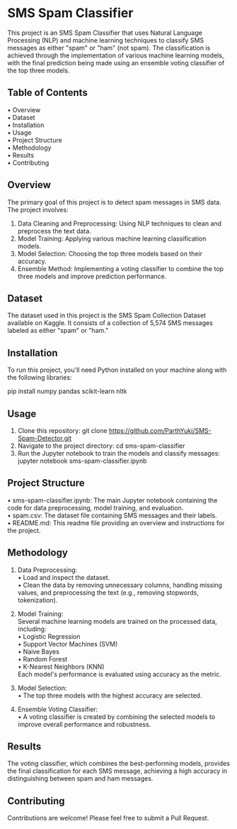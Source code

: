 # SMS Spam Classifier
This project is an SMS Spam Classifier that uses Natural Language Processing (NLP) and machine learning techniques to classify SMS messages as either "spam" or "ham" (not spam). The classification is achieved through the implementation of various machine learning models, with the final prediction being made using an ensemble voting classifier of the top three models.

## Table of Contents
• Overview  
• Dataset  
• Installation  
• Usage  
• Project Structure  
• Methodology  
• Results  
• Contributing  
## Overview
The primary goal of this project is to detect spam messages in SMS data. The project involves:  
1. Data Cleaning and Preprocessing: Using NLP techniques to clean and preprocess the text data.  
2. Model Training: Applying various machine learning classification models.  
3. Model Selection: Choosing the top three models based on their accuracy.  
4. Ensemble Method: Implementing a voting classifier to combine the top three models and improve prediction performance.  
## Dataset
The dataset used in this project is the SMS Spam Collection Dataset available on Kaggle. It consists of a collection of 5,574 SMS messages labeled as either "spam" or "ham."

## Installation
To run this project, you'll need Python installed on your machine along with the following libraries:

pip install numpy pandas scikit-learn nltk
## Usage

1. Clone this repository:
git clone https://github.com/ParthYuki/SMS-Spam-Detector.git  
2. Navigate to the project directory:
cd sms-spam-classifier  
3. Run the Jupyter notebook to train the models and classify messages:
jupyter notebook sms-spam-classifier.ipynb
## Project Structure
• sms-spam-classifier.ipynb: The main Jupyter notebook containing the code for data preprocessing, model training, and evaluation.   
• spam.csv: The dataset file containing SMS messages and their labels.  
• README.md: This readme file providing an overview and instructions for the project.  
## Methodology
1. Data Preprocessing:  
• Load and inspect the dataset.    
• Clean the data by removing unnecessary columns, handling missing values, and preprocessing the text (e.g., removing stopwords, tokenization). 

2. Model Training:  
Several machine learning models are trained on the processed data, including:  
• Logistic Regression  
• Support Vector Machines (SVM)  
• Naive Bayes  
• Random Forest  
• K-Nearest Neighbors (KNN)  
Each model's performance is evaluated using accuracy as the metric.

3. Model Selection:  
• The top three models with the highest accuracy are selected.

4. Ensemble Voting Classifier:  
• A voting classifier is created by combining the selected models to improve overall performance and robustness.
## Results
The voting classifier, which combines the best-performing models, provides the final classification for each SMS message, achieving a high accuracy in distinguishing between spam and ham messages.

## Contributing
Contributions are welcome! Please feel free to submit a Pull Request.
